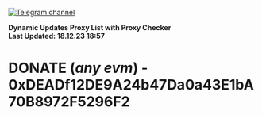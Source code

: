 [![Telegram channel](https://img.shields.io/endpoint?url=https://runkit.io/damiankrawczyk/telegram-badge/branches/master?url=https://t.me/n4z4v0d)](https://t.me/n4z4v0d) 

**Dynamic Updates Proxy List with Proxy Checker**  
**Last Updated: 18.12.23 18:57**

# DONATE (_any evm_) - 0xDEADf12DE9A24b47Da0a43E1bA70B8972F5296F2
